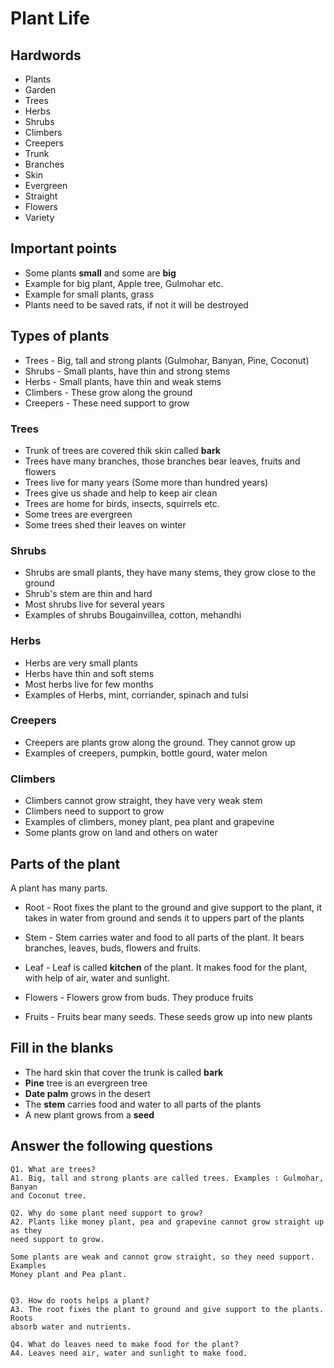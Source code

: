 # Plant Life

## Hardwords

* Plants
* Garden
* Trees
* Herbs
* Shrubs
* Climbers
* Creepers
* Trunk
* Branches
* Skin
* Evergreen
* Straight
* Flowers
* Variety

## Important points

* Some plants __small__ and some are __big__
* Example for big plant, Apple tree, Gulmohar etc.
* Example for small plants, grass
* Plants need to be saved rats, if not it will be destroyed


## Types of plants
 * Trees - Big, tall and strong plants (Gulmohar, Banyan, Pine, Coconut)
 * Shrubs - Small plants, have thin and strong stems
 * Herbs - Small plants, have thin and weak stems
 * Climbers - These grow along the ground
 * Creepers - These need support to grow

### Trees
* Trunk of trees are covered thik skin called __bark__
* Trees have many branches, those branches bear leaves, fruits and flowers
* Trees live for many years (Some more than hundred years)
* Trees give us shade and help to keep air clean
* Trees are home for birds, insects, squirrels etc.
* Some trees are evergreen
* Some trees shed their leaves on winter

### Shrubs
* Shrubs are small plants, they have many stems, they grow close to the ground
* Shrub's stem are thin and hard
* Most shrubs live for several years
* Examples of shrubs Bougainvillea, cotton, mehandhi

### Herbs
* Herbs are very small plants
* Herbs have thin and soft stems
* Most herbs live for few months
* Examples of Herbs, mint, corriander, spinach and tulsi

### Creepers
* Creepers are plants grow along the ground. They cannot grow up
* Examples of creepers, pumpkin, bottle gourd, water melon

### Climbers
* Climbers cannot grow straight, they have very weak stem
* Climbers need to support to grow
* Examples of climbers, money plant, pea plant and grapevine
* Some plants grow on land and others on water

## Parts of the plant
A plant has many parts. 

* Root - Root fixes the plant to the ground and give support to the plant, it
  takes in water from ground and sends it to uppers part of the plants

* Stem - Stem carries water and food to all parts of the plant. It bears
  branches, leaves, buds, flowers and fruits.

* Leaf - Leaf is called __kitchen__ of the plant. It makes food for the plant,
  with help of air, water and sunlight.

* Flowers - Flowers grow from buds. They produce fruits

* Fruits - Fruits bear many seeds. These seeds grow up into new plants


## Fill in the blanks

* The hard skin that cover the trunk is called __bark__
* __Pine__ tree is an evergreen tree
* __Date palm__ grows in the desert
* The __stem__ carries food and water to all parts of the plants
* A new plant grows from a __seed__

## Answer the following questions

```
Q1. What are trees?
A1. Big, tall and strong plants are called trees. Examples : Gulmohar, Banyan 
and Coconut tree.

Q2. Why do some plant need support to grow?
A2. Plants like money plant, pea and grapevine cannot grow straight up as they
need support to grow.

Some plants are weak and cannot grow straight, so they need support. Examples
Money plant and Pea plant.


Q3. How do roots helps a plant?
A3. The root fixes the plant to ground and give support to the plants. Roots
absorb water and nutrients.

Q4. What do leaves need to make food for the plant?
A4. Leaves need air, water and sunlight to make food.

```

